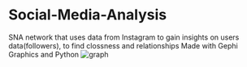 # Social-Media-Analysis
SNA network that uses data from Instagram to gain insights on users data(followers), to find clossness and relationships
Made with Gephi Graphics and Python
![graph](https://user-images.githubusercontent.com/91911272/234818322-da6caf67-22f5-4c61-a4d9-84a4553e5be9.png)
